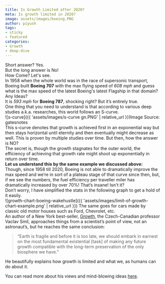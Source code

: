 ```yaml
---
title: Is Growth Limited after 2020?
meta: Is growth limited in 2020?
image: assets/images/boeing.PNG
author: piyush
tags:
- sticky
- featured
categories:
- Growth
- deep-dive
---
```


Short answer? Yes.<br>
But the long answer is No!<br>
How Come? Let's see.<br>
In 1958 when the whole world was in the race of supersonic transport, Boeing built **Boeing 707** with the max flying speed of *608 mph* and guess what is the max speed of the latest Boeing's latest Flagship in that domain?
Any Ideas?<br>
It is *593 mph* for **Boeing 787**, shocking right? But it’s entirely true.  
One thing that you need to understand is that according to various deep studies a.k.a. researches, this world follows an S-curve.  
![s-curve]({{ 'assets/images/s-curve gn.PNG' | relative_url }})Image Source: gatesnotes  
This s-curve denotes that growth is achieved first in an exponential way but then stays horizontal until eternity and then eventually might decrease as well. This is proven by multiple studies over time.
But then, how the answer is NO?  
The secret is, though the growth stagnates for the outer world, the efficiency of achieving that growth rate might shoot up exponentially in return over time.  
**Let us understand this by the same example we discussed above:**  
Though, since 1958 till 2020, Boeing is not able to dramatically improve the max speed and we’re in sort of a plateau stage of that curve since then, but, if we see the numbers, the fuel efficiency per traveller miler has dramatically increased by over 70%! That’s insane! Isn't it?  
Don’t worry, I have simplified the stats in the following graph to get a hold of it easily.  
![growth-chart-boeing-wakehustle]({{ 'assets/images/limit-of-growth-chart-example.png' | relative_url }})
The same goes for cars made by classic old motor houses such as Ford, Chevrolet, etc.  
An author of a New York best-seller, [Growth](https://www.amazon.in/Growth-Microorganisms-Megacities-MIT-Press/dp/0262042835/ref=as_li_ss_tl?dchild=1&keywords=growth+book&qid=1590860052&sr=8-3&linkCode=ll1&tag=amazonx0b-21&linkId=30c987e796a68f6464d047748a72deca&language=en_IN), the Czech-Canadian professor Vaclav Smil, approaches things from a scientist’s point of view, not an astronaut’s, but he reaches the same conclusion:
> “Earth is fragile and before it is too late, we should embark in earnest on the most fundamental existential [task] of making any future growth compatible with the long-term preservation of the only biosphere we have.”

He beautifully explains how growth is limited and what we, as humans can do about it.

You can read more about his views and mind-blowing ideas [here](https://www.amazon.in/Growth-Microorganisms-Megacities-MIT-Press/dp/0262042835/ref=as_li_ss_tl?dchild=1&keywords=growth+book&qid=1590860052&sr=8-3&linkCode=ll1&tag=amazonx0b-21&linkId=30c987e796a68f6464d047748a72deca&language=en_IN).
